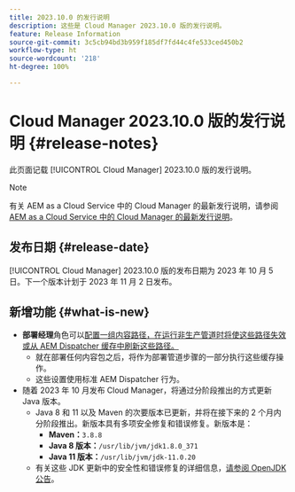```yaml
---
title: 2023.10.0 的发行说明
description: 这些是 Cloud Manager 2023.10.0 版的发行说明。
feature: Release Information
source-git-commit: 3c5cb94bd3b959f185df7fd44c4fe533ced450b2
workflow-type: ht
source-wordcount: '218'
ht-degree: 100%

---
```



# Cloud Manager 2023.10.0 版的发行说明 {#release-notes}

此页面记载 [!UICONTROL Cloud Manager] 2023.10.0 版的发行说明。

>[!NOTE]
>
>有关 AEM as a Cloud Service 中的 Cloud Manager 的最新发行说明，请参阅 [AEM as a Cloud Service 中的 Cloud Manager 的最新发行说明](https://experienceleague.adobe.com/docs/experience-manager-cloud-service/content/implementing/using-cloud-manager/release-notes-cloud-manager/release-notes-cm-current.html)。

## 发布日期 {#release-date}

[!UICONTROL Cloud Manager] 2023.10.0 版的发布日期为 2023 年 10 月 5 日。下一个版本计划于 2023 年 11 月 2 日发布。

## 新增功能 {#what-is-new}

* **部署经理**&#x200B;角色可以[配置一组内容路径，在运行非生产管道时将使这些路径失效或从 AEM Dispatcher 缓存中刷新这些路径。](/help/using/non-production-pipelines.md)
   * 就在部署任何内容包之后，将作为部署管道步骤的一部分执行这些缓存操作。
   * 这些设置使用标准 AEM Dispatcher 行为。
* 随着 2023 年 10 月发布 Cloud Manager，将通过分阶段推出的方式更新 Java 版本。
   * Java 8 和 11 以及 Maven 的次要版本已更新，并将在接下来的 2 个月内分阶段推出。新版本具有多项安全修复和错误修复。新版本是：
      * **Maven：**`3.8.8`
      * **Java 8 版本：**`/usr/lib/jvm/jdk1.8.0_371`
      * **Java 11 版本：**`/usr/lib/jvm/jdk-11.0.20`
   * 有关这些 JDK 更新中的安全性和错误修复的详细信息，[请参阅 OpenJDK 公告](https://openjdk.org/groups/vulnerability/advisories/)。

